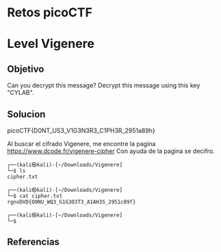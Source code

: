 # Retos picoCTF

# Level Vigenere

## Objetivo
Can you decrypt this message?
Decrypt this message using this key "CYLAB".

## Solucion
picoCTF{D0NT_US3_V1G3N3R3_C1PH3R_2951a89h}

Al buscar el cifrado Vigenere, me encontre la pagina https://www.dcode.fr/vigenere-cipher
Con ayuda de la pagina se decifro.

```
┌──(kali㉿kali)-[~/Downloads/Vigenere]
└─$ ls
cipher.txt
                                                                                                                                                
┌──(kali㉿kali)-[~/Downloads/Vigenere]
└─$ cat cipher.txt 
rgnoDVD{O0NU_WQ3_G1G3O3T3_A1AH3S_2951c89f}
                                                                                                                                                
┌──(kali㉿kali)-[~/Downloads/Vigenere]
└─$  
```

## Referencias


